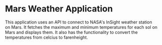 # Mars Weather Application

This application uses an API to connect to NASA's InSight weather station on Mars. It fetches the maximum and minimum temperatures for each sol on Mars and displays them. It also has the functionality to convert the temperatures from celcius to farenheight.
